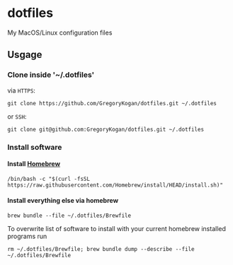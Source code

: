 # dotfiles
My MacOS/Linux configuration files

## Usgage

### Clone inside '~/.dotfiles'

via `HTTPS`:
```shell
git clone https://github.com/GregoryKogan/dotfiles.git ~/.dotfiles
```
or `SSH`:
```shell
git clone git@github.com:GregoryKogan/dotfiles.git ~/.dotfiles
```

### Install software

#### Install [Homebrew](https://brew.sh/)
```shell
/bin/bash -c "$(curl -fsSL https://raw.githubusercontent.com/Homebrew/install/HEAD/install.sh)"
```
#### Install everything else via homebrew
```shell
brew bundle --file ~/.dotfiles/Brewfile
```

To overwrite list of software to install with your current homebrew installed programs run
```shell
rm ~/.dotfiles/Brewfile; brew bundle dump --describe --file ~/.dotfiles/Brewfile
```
